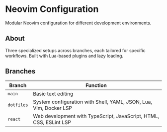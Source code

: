 # Neovim Configuration

Modular Neovim configuration for different development environments.

## About

Three specialized setups across branches, each tailored for specific workflows. Built with Lua-based plugins and lazy loading.

## Branches

| Branch | Function |
|--------|----------|
| `main` | Basic text editing |
| `dotfiles` | System configuration with Shell, YAML, JSON, Lua, Vim, Docker LSP |
| `react` | Web development with TypeScript, JavaScript, HTML, CSS, ESLint LSP |
